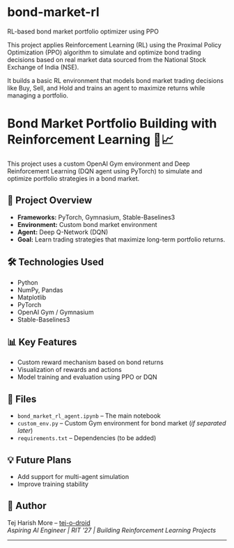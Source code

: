 # bond-market-rl
RL-based bond market portfolio optimizer using PPO

This project applies Reinforcement Learning (RL) using the Proximal Policy Optimization (PPO) algorithm to simulate and optimize bond trading decisions based on real market data sourced from the National Stock Exchange of India (NSE).

It builds a basic RL environment that models bond market trading decisions like Buy, Sell, and Hold and trains an agent to maximize returns while managing a portfolio.

# Bond Market Portfolio Building with Reinforcement Learning 🧠📈

This project uses a custom OpenAI Gym environment and Deep Reinforcement Learning (DQN agent using PyTorch) to simulate and optimize portfolio strategies in a bond market.

## 🚀 Project Overview
- **Frameworks:** PyTorch, Gymnasium, Stable-Baselines3
- **Environment:** Custom bond market environment
- **Agent:** Deep Q-Network (DQN)
- **Goal:** Learn trading strategies that maximize long-term portfolio returns.

## 🛠️ Technologies Used
- Python
- NumPy, Pandas
- Matplotlib
- PyTorch
- OpenAI Gym / Gymnasium
- Stable-Baselines3

## 📊 Key Features
- Custom reward mechanism based on bond returns
- Visualization of rewards and actions
- Model training and evaluation using PPO or DQN

## 📁 Files
- `bond_market_rl_agent.ipynb` – The main notebook
- `custom_env.py` – Custom Gym environment for bond market (*if separated later*)
- `requirements.txt` – Dependencies (to be added)

## 💡 Future Plans
- Add support for multi-agent simulation
- Improve training stability

## 🧠 Author
Tej Harish More – [tej-o-droid](https://github.com/tej-o-droid)  
*Aspiring AI Engineer | RIT '27 | Building Reinforcement Learning Projects*

---

